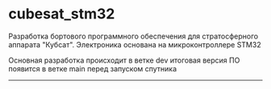 # cubesat_stm32
Разработка бортового программного обеспечения для стратосферного аппарата "Кубсат". Электроника основана на микроконтроллере STM32

Основная разработка происходит в ветке dev итоговая версия ПО появится в ветке main перед запуском спутника
****
